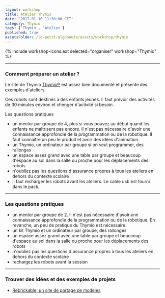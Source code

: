```yaml
---
layout: workshop
title: Atelier Thymio
date: '2017-01-10 11:30:00 CET'
category: Thymio
tags: ['Thymio', 'Atelier']
published: true
assetsFolder: /le-petit-algonaute/assets/workshop/thymio
---
```


{% include workshop-icons.ext selected="organiser" workshop="Thymio" %}

---

### Comment préparer un atelier ?

Le site de Thymio [Thymio®](https://www.thymio.org/home-fr:home) est assez bien documenté et présente des exemples d'ateliers.

Ces robots sont destinés à des enfants jeunes. Il faut prévoir des activités de 30 minutes environ et chenger d'activité si besoin.

Les questions pratiques
- un mentor par groupe de 4, plus si vous pouvez au début quand les enfants ne maîtrisent pas encore. Il n'est pas nécessaire d'avoir une connaissance approfondie de la programmation ou de la robotique. Il faut connaître un peu le produit et avoir des idées d'animation
- un Thymio, un ordinateur par groupe si on veut programmer, des rallonges
- un espace assez grand avec une table par groupe et beaucoup d'espace au sol dans la salle ou proche pour les déplacements des robots
- n'oubliez pas les questions d'assurance propres à tous les ateliers en dehors du contexte scolaire
- il faut recharger les robots avant les ateliers. Le cable usb est fourni dans le pack.

---

### Les questions pratiques

- un mentor par groupe de 2. Il n'est pas nécessaire d'avoir une connaissance approfondie de la programmation ou de la robotique. En revanche, un peu de pratique du Thymio est nécessaire.
- un kit Thymio et un ordinateur par groupe, des rallonges
- un espace assez grand avec une table par groupe et beaucoup d'espace au sol dans la salle ou proche pour les déplacements des robots
- n'oubliez pas les questions d'assurance propres à tous les ateliers en dehors du contexte scolaire
- rechargez les robots avant la session

---

### Trouver des idées et des exemples de projets

- [Rebrickable, un site de partage de modèles](https://rebrickable.com/)

